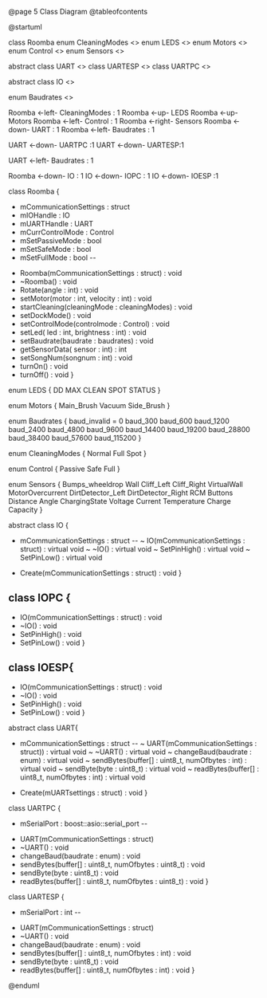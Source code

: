 @page 5 Class Diagram
@tableofcontents

@startuml

class Roomba 
enum CleaningModes <<enumeration class>>
enum LEDS <<enumeration>>
enum Motors <<enumeration>>
enum Control <<enumeration class>>
enum Sensors <<enumeration class>>


abstract class UART <<abstract class>>
class UARTESP <<class>>
class UARTPC <<class>>

abstract class IO <<abstract class>>

enum Baudrates <<enumeration class>>

Roomba <-left- CleaningModes : 1
Roomba <-up- LEDS
Roomba <-up- Motors 
Roomba <-left- Control : 1
Roomba <-right- Sensors
Roomba <-down- UART : 1
Roomba <-left- Baudrates : 1

UART <-down- UARTPC :1
UART <-down- UARTESP:1

UART <-left- Baudrates : 1

Roomba <-down- IO : 1
IO <-down- IOPC : 1
IO <-down- IOESP :1




class Roomba {
  - mCommunicationSettings : struct
  - mIOHandle : IO
  - mUARTHandle : UART
  - mCurrControlMode : Control
  - mSetPassiveMode : bool
  - mSetSafeMode : bool
  - mSetFullMode : bool
  --
  + Roomba(mCommunicationSettings : struct) : void
  + ~Roomba() : void
  + Rotate(angle : int) : void
  + setMotor(motor : int, velocity : int) : void
  + startCleaning(cleaningMode : cleaningModes) : void
  + setDockMode() : void
  + setControlMode(controlmode : Control) : void
  + setLed( led : int, brightness : int) : void
  + setBaudrate(baudrate : baudrates) : void
  + getSensorData( sensor : int) : int
  + setSongNum(songnum : int) : void
  + turnOn() : void
  + turnOff() : void
}

enum LEDS {
DD
MAX
CLEAN
SPOT
STATUS
}

enum Motors {
Main_Brush
Vacuum
Side_Brush
}

enum Baudrates {
baud_invalid = 0
baud_300
baud_600
baud_1200
baud_2400
baud_4800
baud_9600
baud_14400
baud_19200
baud_28800
baud_38400
baud_57600
baud_115200
}

enum CleaningModes {
Normal
Full
Spot
}

enum Control {
Passive
Safe
Full
}

enum Sensors {
Bumps_wheeldrop
Wall
Cliff_Left
Cliff_Right
VirtualWall
MotorOvercurrent
DirtDetector_Left
DirtDetector_Right
RCM
Buttons
Distance
Angle
ChargingState
Voltage
Current
Temperature
Charge
Capacity
}


abstract class IO {
- mCommunicationSettings : struct
--
~ IO(mCommunicationSettings : struct) : virtual void
~ ~IO() : virtual void
~ SetPinHigh() : virtual void
~ SetPinLow() : virtual void
+ Create(mCommunicationSettings : struct) : void
}

class IOPC {
--
+ IO(mCommunicationSettings : struct) : void
+ ~IO() : void
+ SetPinHigh() : void
+ SetPinLow() : void
}

class IOESP{
--
+ IO(mCommunicationSettings : struct) : void
+ ~IO() : void
+ SetPinHigh() : void
+ SetPinLow() : void
}


abstract class UART{
- mCommunicationSettings : struct
--
~ UART(mCommunicationSettings : struct)) : virtual void
~ ~UART() : virtual void
~ changeBaud(baudrate : enum) : virtual void
~ sendBytes(buffer[] : uint8_t, numOfbytes : int) : virtual void
~ sendByte(byte : uint8_t) : virtual void
~ readBytes(buffer[] : uint8_t, numOfbytes : int) : virtual void
+ Create(mUARTsettings : struct) : void
}

class UARTPC {
- mSerialPort : boost::asio::serial_port
--
+ UART(mCommunicationSettings : struct)
+ ~UART() : void
+ changeBaud(baudrate : enum) : void
+ sendBytes(buffer[] : uint8_t, numOfbytes : uint8_t) : void
+ sendByte(byte : uint8_t) : void
+ readBytes(buffer[] : uint8_t, numOfbytes : uint8_t) : void
}

class UARTESP {
- mSerialPort : int
--
+ UART(mCommunicationSettings : struct)
+ ~UART() : void
+ changeBaud(baudrate : enum) : void
+ sendBytes(buffer[] : uint8_t, numOfbytes : int) : void
+ sendByte(byte : uint8_t) : void
+ readBytes(buffer[] : uint8_t, numOfbytes : int) : void
}

@enduml
